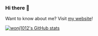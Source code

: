 ### Hi there 👋

Want to know about me? Visit [my website](https://wonj.me)!

[![wonj1012's GitHub stats](https://github-readme-stats.vercel.app/api?username=wonj1012)](https://github.com/anuraghazra/github-readme-stats)

